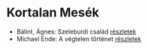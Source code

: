 # Kortalan Mesék

- Bálint, Ágnes: Szeleburdi család [részletek](_details/%7Bopf.creator%7D.md#id_161)
- Michael Ende: A végtelen történet [részletek](_details/%7Bopf.creator%7D.md#id_353)